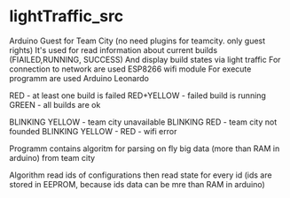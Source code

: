 # lightTraffic_src
Arduino Guest for Team City (no need plugins for teamcity. only guest rights) 
It's used for read information about current builds (FIAILED,RUNNING, SUCCESS)
And display build states via light traffic 
For connection to network are used ESP8266 wifi module
For execute programm are used Arduino Leonardo

RED - at least one build is failed
RED+YELLOW - failed build is running 
GREEN - all builds are ok

BLINKING YELLOW - team city unavailable
BLINKING RED - team city not founded
BLINKING YELLOW - RED - wifi error

Programm contains algoritm for parsing on fly big data (more than RAM in arduino) from team city

Algorithm read ids of configurations then read state for every id (ids are stored in EEPROM, because ids data can be mre than RAM in arduino)
